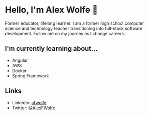 # Hello, I'm Alex Wolfe 👋

Former educator, lifelong learner.
I am a former high school computer science and technology teacher transitioning into full-stack software development. Follow me on my journey as I change careers.

## I'm currently learning about...
* Angular
* AWS
* Docker
* Spring Framework

## Links

* LinkedIn: [afwolfe](https://linkedin.com/in/afwolfe)
* Twitter: [@AlexFWolfe](https://twitter.com/AlexFWolfe)
